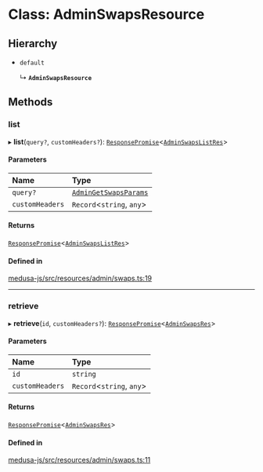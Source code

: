 # Class: AdminSwapsResource

## Hierarchy

- `default`

  ↳ **`AdminSwapsResource`**

## Methods

### list

▸ **list**(`query?`, `customHeaders?`): [`ResponsePromise`](../modules/internal.md#responsepromise)<[`AdminSwapsListRes`](../modules/internal-26.md#adminswapslistres)\>

#### Parameters

| Name | Type |
| :------ | :------ |
| `query?` | [`AdminGetSwapsParams`](internal-26.AdminGetSwapsParams.md) |
| `customHeaders` | `Record`<`string`, `any`\> |

#### Returns

[`ResponsePromise`](../modules/internal.md#responsepromise)<[`AdminSwapsListRes`](../modules/internal-26.md#adminswapslistres)\>

#### Defined in

[medusa-js/src/resources/admin/swaps.ts:19](https://github.com/medusajs/medusa/blob/a4dd26e13/packages/medusa-js/src/resources/admin/swaps.ts#L19)

___

### retrieve

▸ **retrieve**(`id`, `customHeaders?`): [`ResponsePromise`](../modules/internal.md#responsepromise)<[`AdminSwapsRes`](../modules/internal-26.md#adminswapsres)\>

#### Parameters

| Name | Type |
| :------ | :------ |
| `id` | `string` |
| `customHeaders` | `Record`<`string`, `any`\> |

#### Returns

[`ResponsePromise`](../modules/internal.md#responsepromise)<[`AdminSwapsRes`](../modules/internal-26.md#adminswapsres)\>

#### Defined in

[medusa-js/src/resources/admin/swaps.ts:11](https://github.com/medusajs/medusa/blob/a4dd26e13/packages/medusa-js/src/resources/admin/swaps.ts#L11)
